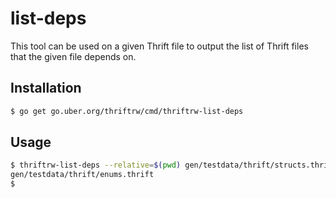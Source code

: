 # list-deps

This tool can be used on a given Thrift file to output the list of Thrift files that the given file depends on.

## Installation

```bash
$ go get go.uber.org/thriftrw/cmd/thriftrw-list-deps
```

## Usage

```bash
$ thriftrw-list-deps --relative=$(pwd) gen/testdata/thrift/structs.thrift
gen/testdata/thrift/enums.thrift
$
```